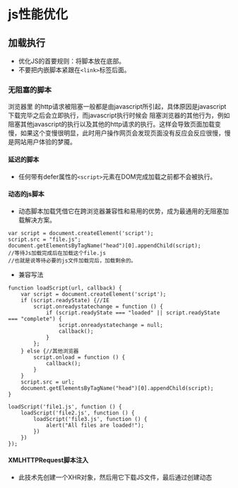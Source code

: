 # js性能优化
## 加载执行
+ 优化JS的首要规则：将脚本放在底部。
+ 不要把内嵌脚本紧跟在`<link>`标签后面。

### 无阻塞的脚本
浏览器里 的http请求被阻塞一般都是由javascript所引起，具体原因是javascript下载完毕之后会立即执行，而javascript执行时候会 阻塞浏览器的其他行为，例如阻塞其他javascript的执行以及其他的http请求的执行。这样会导致页面加载变慢，如果这个变慢很明显，此时用户操作网页会发现页面没有反应会反应很慢，慢是网站用户体验的梦魇。

#### 延迟的脚本
+ 任何带有defer属性的`<script>`元素在DOM完成加载之前都不会被执行。

#### 动态的js脚本

+ 动态脚本加载凭借它在跨浏览器兼容性和易用的优势，成为最通用的无阻塞加载解决方案。
```
var script = document.createElement('script');
script.src = "file.js";
document.getElementsByTagName("head")[0].appendChild(script);
//等待Js加载完成后在加载这个file.js
//也就是说等待必要的js文件加载完后，加载剩余的。

```
+ 兼容写法
```
function loadScript(url, callback) {
    var script = document.createElement('script');
    if (script.readyState) {//IE
        script.onreadystatechange = function () {
            if (script.readyState === "loaded" || script.readyState === "complete") {
                script.onreadystatechange = null;
                callback();
            }
        };
    } else {//其他浏览器
        script.onload = function () {
            callback();
        }
    }
    script.src = url;
    document.getElementsByTagName("head")[0].appendChild(script);
}

loadScript('file1.js', function () {
    loadScript('file2.js', function () {
        loadScript('file3.js', function () {
            alert("All files are loaded!");
        })
    })
});
```

#### XMLHTTPRequest脚本注入

+ 此技术先创建一个XHR对象，然后用它下载JS文件，最后通过创建动态<script>元素将代码注入页面。


## 数据存取

### JavaScript中四中基本的数据存取位置

+ 字面量
+ 本地变量 var或者let或者const
+ 数组元素 
+ 对象成员

#### 读取速度与优化
+ 一般而言,从字面量和局部变量获取数据的速度要快于从对象或数组的属性中获取数据的速度，但在性能方面很大程度上取决于浏览器本身。
+ 如果经常会使用到对象的某个属性或者方法，那么可以选择把它缓存到局部变量中，以加快它的读取速度。例如
```
var isArray = Array.isArray,
     slice = Array.prototype.slice;

function foo() {
    var arr = slice.apply(arguments);
    console.log(isArray(arr));
}

foo(); // => true
//但注意上面介绍的方式在针对DOM方法时，不会按照我们想象的那样工作：
var gid = document.getElementById;
console.log(gid('foo').innerText); // 报错 Illegal invocation
```

### 作用域链

#### `var a = 2 ` 会执行什么？
##### 拆分成为此法单元 var,a,=,2
##### 解析或者语法分析
#####解释执行。`var a ` 对于 `var a = 2`; 进行处理的时候，会有 引擎、编译器、还有作用域的参与。
+ 引擎：从头到尾负责整个 Javascript 程序的编译及执行过程。
+ 编译器：负责语法分析及代码生成等。
+ 作用域：负责收集并维护由所有声明的标识符（变量）组成的一系列查询，并实施一套非常严格的规则，确定当前执行的代码对这些标识符（变量）的访问权限。
编译器的处理
+ 首先，他们会寻找该变量的名称也就是a是否存在本作用域的集合之中，如果是存在的情况下，编译器会自动忽略该声明，然后继续编译，如果不存在则会在作用域里声明一个新的变量然后赋值成a。
+ 接下来编译器会为引擎生成运行时所需的代码，这些代码用来处理 a = 2 这个赋值操作。引擎运行时会首先从作用域中查找 当前作用域集合中是否存在 变量 a。如果有，引擎就会使用这个变量。如果没有，引擎就会继续向上一级作用域集合中查找改变量。
+ 最后如果找到了变量a，就对其赋值，如果没找到，就抛出异常。

#### 作用域

##### RL查询。
+ 引擎会对变量a进行查找，查找分为两种，一是LHS(left-Hand-Side)查询，一种是RHS查询(Right-Hand-Side)查询。LHS查询就是试图查找变量的容器本身，从而可以对其赋值，也就是查找变量a，RHS查询就是查找变量的值。
```
console.log(a)//这里是RHS查询。
a=2//这里就是LHS查询，找到变量a，并且赋值为2.


function foo(a){
    console.log(a); // 2
}

foo(2); // 这里首先对 foo() 函数调用，执行 RHS 查询，即找到 foo 函数，然后 执行了  a = 2 的传参赋值，这里首先执行 LHS 查询 找到 a 并赋值为 2，然后 console.log(a) 执行了 RHS 查询。

```
 + 当RHS在整个作用域都没查找到所需的变量值时候，引擎会抛出ReferenceError。如果找到了变量值，但是想对其进行不合理的操作，比如对不是函数的值进行调用，就会抛出TypeError.
 + 如果 LHS 查找在顶层全局作用域中都没有找到所需变量，如果是在非严格模式下，全局作用域会创建一个具有该名称的变量，并将其返回给引擎，如果是在严格模式下，引擎就会抛出 ReferenceError。应该理解，ReferenceError[ˈrefrəns]和TypeError的不同！
 
 ##### 词法作用域
 + 词法作用域是由你写代码时候将变量和块级作用域写在哪里规定的。
 ```
function foo(a){
    var b = a*2;
    function bar(c){
        console.log(a,b,c);
    }

    bar(b*3);
}
foo(2); // 2,4,12


 ```
 + 上面的代码里，就有三层作用域。
 + 第一层是全局作用域，有标识符foo
 + 第二层是foo创建的作用域，标识符a,b,bar
 + 第三层包含着bar创建的作用域，标识符是c。
 + 在查找变量时，作用域查找会在找到第一个匹配的标识符时停止。而且它只查找一级标识符，比如a 、b、c，而对于 foo.bar.bar ，词法作用域只会查找 foo 标识符，找到这个变量之后，对象属性访问规则会分别接管对 bar 和 bar 属性的访问。
 + 全局变量会自动成为全局对象的属性。

 ##### 提升
 + 变量和函数在内的所有声明都会在任何代码被执行前首先被处理。举个栗子，当你看到var a = 2 时候，js会将其分为两个阶段，第一个是var a 在编译阶段执行，会提升最顶层，而a = 2则会留在原地等待执行。这就是变量提升。
 
 ```
function foo () {
    console.log(a)
    var a = 2 
}
foo()

 ```

 + 函数声明会提升，但是函数表达式不会提升。区分函数声明和函数表达式最简单的方式是看 `function` 关键字出现在声明中的位置。如果 `function` 时声明中的第一个词，那么就是函数声明，否则就是一个函数表达式。**而且函数会被优先提升。**
```
foo() //TypeError 因为此时只是把var foo 提升了，而函数并没有提升，如果这样调用，属于不合理操作。
var foo = function (){
    //
}


```

```
foo();  // 1      会输出 1 为不是 2    
var foo;
function foo(){
    console.log(1);
}
foo = function(){
    console.log(2);
}
```
上面这个代码可以理解为
```
function foo(){
    console.log(1)
}
foo()
var foo;
foo = function(){
    console.log(2)
}

```
注意，`var` foo 尽管出现在 `function` foo() 之前，但它是重复的声明，因为函数声明会被提升到普通变量之前。重复的 `var` 声明会被忽略，但出现在后面的函数声明却会覆盖前面的。

 ##### 闭包
###### 什么是闭包
 + 当函数可以记住并访问所在的词法作用域时，就产生了闭包，即使函数是在当前词法作用域之外执行。
 + 俗一点就是你女人红杏出墙了，别人可以通过你的女人了解到你家里的情况，甚至通过她改变你的家，只要你不离婚，你的家就一直被拖着，这个状态很容易出问题，但是别人用着很爽。
 + 阮大的说法：闭包就是能够读取其他函数内部变量的函数
 
 ###### 为什么需要闭包。
 +　我需要从外部引用函数内的局部变量！局部变量无法共享和长久的保存，而全局变量可能造成变量污染，所以我们希望有一种机制既可以长久的保存变量又不会造成全局污染。
 +　把变量的值始终保持在内存里。下面的函数证明了这个n在函数运行结束后，并没有清除。为啥子没清除呢？本来当执行到var a3 = a1()时候，理应该是销毁a1的执行环境的，这里没销毁是因为，a1返回了一个函数，函数里n引用了父类函数的变量n，如果销毁，那么就找不到变量n了，所以a1就会一直存在于这个内存里。也就是n也一直存在内存里。（在此可扩展Js垃圾回收机制以及执行上下文）
 ```
    function a1(){
        var n = 99;
        function a2(){
            n++
            alert(n)
        }
        return a2
    }
    var a3 = a1();
    a3() //100
    a3()//101   
 ```
+ 栗子：
```

let say;
function sayHello(name) {
  let str = `Hello,${name}`;
  say = function() {
    console.log(str);
  }
}
let myHello = sayHello('abby');
say(); // Hello,abby



```
这也是闭包，因为就像上面说的一样，say声明和say词法环境形成了闭包，在它的作用域里面持有了 sayHello 这个函数里面定义的 str 变量的引用，因此也能在 str 变量定义的作用域之外访问它。最常用的形成闭包的方式便是在一个函数里面嵌套另一个函数，另一个函数持有父作用域里面定义的变量。
```
function newClosure() {
  for(var i = 0; i < 5; i++) {
    setTimeout(function() {
      console.log(i);
      },1000)
  }
}
newClosure(); // 5个5
```
为什么是5个5？是因为js有一个主进程和call-stack(调用堆栈)，在一个调用堆栈处理的task处理时候，其他都需要等待。在执行遇到setTimeout异步操作时候，会让给浏览器其他的模块处理，当到达setTimeout指定的延时执行的时间之后，task(回调函数)会放入到任务队列之中。一般不同的异步任务的回调函数会放入不同的任务队列之中。等到调用栈中所有task执行完毕之后，接着去执行任务队列之中的task(回调函数)。也就是简单来说，就是setTimeout并没有立即执行，而是先执行的for循环，把setTimeout交给了webapis中的timer模块处理，当i=0~4时候，满足条件都是在执行for事件，到了等于5不满足条件弹出task，然后setTimeout进入，这个时候i就等于5了！所以输出的都是5！！！怎么解决呢？
``` 栗子1
function  a(i){
    setTimeout(function(){
        console.log(i)
    },1000)
}

for(var i = 0 ; i < 5 ; i++){
    a(i)//这里的i就是被复制过去的。
}


```
``` 栗子2
for(var i = 0 ; i < 5 ; i++){
    (function(j){
        setTimeout(function(){
            console.log(j)
        },1000)
    })(i)
}


```




